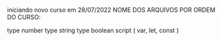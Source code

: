 iniciando novo curso em 28/07/2022
NOME DOS ARQUIVOS POR ORDEM DO CURSO:


type number
type string
type boolean
script ( var, let, const )
